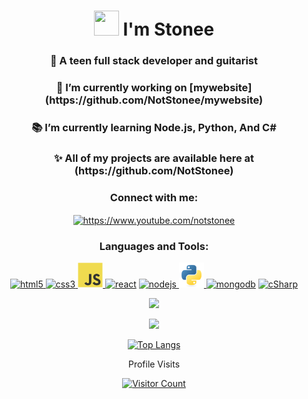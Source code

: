 <h1 align='center'><img src='https://github.githubassets.com/images/mona-loading-dark.gif' width=40px height=40px> I'm Stonee</h1>

<h3 align='center'> 🎸 A teen full stack developer and guitarist</h3>

<h3 align='center'> 💼 I’m currently working on [mywebsite] (https://github.com/NotStonee/mywebsite)</h2>

<h3 align='center'> 📚 I’m currently learning <strong>Node.js, Python, And C#</strong></h2>

<!--<h3 align='center'> ❓ I’m looking for help with [Break-out] (https://github.com/NotStonee/Break-out)</h2>
-->

<h3 align='center'> ✨ All of my projects are available here at (https://github.com/NotStonee)</h2>

<h3 align='center'>Connect with me:</h3>
<p align='center'>
  <a href='https://www.youtube.com/@NotStonee' target='blank'><img align='center' src='https://raw.githubusercontent.com/rahuldkjain/github-profile-readme-generator/master/src/images/icons/Social/youtube.svg' alt='https://www.youtube.com/notstonee' height='30' width='40' /></a>
</p>

<h3 align='center'>Languages and Tools:</h3>
<p align='center'>
   <a href='https://www.w3schools.com/html/' target='_blank' rel='noreferrer'> <img src='https://cdn.jsdelivr.net/gh/devicons/devicon/icons/html5/html5-original.svg' alt='html5' width='40' height='40'/> </a>
    <a href='https://www.w3schools.com/css/' target='_blank' rel='noreferrer'> <img src='https://cdn.jsdelivr.net/gh/devicons/devicon/icons/css3/css3-original.svg' alt='css3' width='40' height='40'/> </a>
    <a href='https://www.w3schools.com/js/' target='_blank' rel='noreferrer'> <img src='https://raw.githubusercontent.com/devicons/devicon/master/icons/javascript/javascript-original.svg' alt='javascript' width='40' height='40'/> </a>
   <a href='https://www.w3schools.com/react/' target='_blank' rel='noreferrer'> <img src='https://cdn.jsdelivr.net/gh/devicons/devicon/icons/react/react-original.svg' alt='react' width='40' height='40'/></a>
  <a href='https://www.w3schools.com/nodejs/' target='_blank' rel='noreferrer'> <img src='https://cdn.jsdelivr.net/gh/devicons/devicon/icons/nodejs/nodejs-original.svg' alt='nodejs' width='40' height='40'/> </a>
  <a href='https://www.w3schools.com/python/' target='_blank' rel='noreferrer'> <img src='https://raw.githubusercontent.com/devicons/devicon/master/icons/python/python-original.svg' alt='python' width='40' height='40'/> </a>
    <a href='https://www.w3schools.com/mongodb/' target='_blank' rel='noreferrer'> <img src='https://cdn.jsdelivr.net/gh/devicons/devicon/icons/mongodb/mongodb-original-wordmark.svg' alt='mongodb' width='40' height='40'/></a>
  <a href='https://www.w3schools.com/cs/index.php' target='_blank' rel='noreferrer'> <img src='https://cdn.jsdelivr.net/gh/devicons/devicon/icons/csharp/csharp-original.svg' alt='cSharp' width='40' height='40'/></a>
</p>       
<p align='center'><a href='https://github.com/NotStonee'><img src='https://github-readme-stats.vercel.app/api?username=notstonee&amp;layout=compact&amp;theme=tokyonight'></a></p>
<p align='center'><a href='https://github.com/NotStonee'><img src='https://github-readme-streak-stats.herokuapp.com/?user=notstonee&theme=tokyonight'></a></p>
<p align='center'><a href='https://github.com/NotStonee'><img src='https://github-readme-stats.vercel.app/api/top-langs/?username=NotStonee&amp;layout=compact&amp;theme=tokyonight' alt='Top Langs'></a></p>

<p align='center'>Profile Visits<p>
<p align='center'><a href='https://github.com/NotStonee'><img src='https://profile-counter.glitch.me/{YOUR USER}/count.svg' alt='Visitor Count'></a></p>
